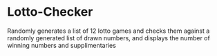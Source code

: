 # Lotto-Checker
Randomly generates a list of 12 lotto games and checks them against a randomly generated list of drawn numbers, and displays the number of winning numbers and supplimentaries
